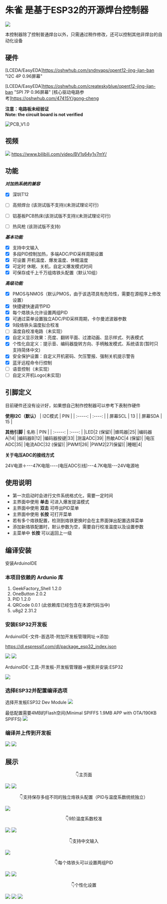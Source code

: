 # 朱雀 是基于ESP32的开源焊台控制器

![](img/Logo.png)

本控制器除了控制普通焊台以外，只需通过稍作修改，还可以控制其他非焊台的自动化设备

## 硬件
[LCEDA/EasyEDA]https://oshwhub.com/sndnvaps/opent12-jing-jian-ban "I2C 4P 0.96屏幕"

[LCEDA/EasyEDA]https://oshwhub.com/createskyblue/opent12-jing-jian-ban  "SPI 7P 0.96屏幕"
[核心驱动电路参考]https://oshwhub.com/47415Y/gong-cheng

**注意：电路板未经验证**  
**Note: the circuit board is not verified**

![PCB_V1.0](img/readme/Pcb_V1.0.png)

## 视频
![](img/OLED_ScreenshotInit/爆发.png)
https://www.bilibili.com/video/BV1s64y1v7mY/

## 功能

***对加热系统的兼容***

- [x] 深圳T12
- [ ] 高频焊台     (该测试版不支持)(未测试理论可行)
- [ ] 铝基板PCB热床(该测试版不支持)(未测试理论可行)
- [ ] 热风枪       (该测试版不支持)


***基本功能***

- [x] 支持中文输入
- [x] 多段PID控制加热，多端ADC/PID采样周期设置
- [x] 可设置 开机温度、爆发温度、休眠温度
- [x] 可定时 休眠、关机，自定义爆发模式时间
- [x] 可保存成千上千万组烙铁头配置（默认10组）

***高级功能***

- [x] PMOS与NMOS（默认PMOS，由于该选项具有危险性，需要在源程序上修改设置）
- [x] 快捷键快速调节PID
- [x] 每个烙铁头允许设置两组PID
- [x] 可通过菜单设置独立ADC/PID采样周期，卡尔曼滤波器参数
- [x] 9段烙铁头温度拟合校准
- [ ] 温度自校准电路（未实现）
- [x] 自定义显示效果：亮度、翻转平面、过渡动画、显示样式、列表模式
- [x] 个性化自定义：提示音、编码器旋转方向、手柄触发模式、系统语言(暂时只支持简体中文)
- [x] 安全保护设置：自定义开机密码、欠压警报、强制关机提示警告
- [x] 蓝牙远程命令行控制
- [ ] 语音控制（未实现）
- [ ] 自定义开机Logo(未实现)

## 引脚定义
目前硬件还没有设计好，如果想自己制作控制器可以参考下表制作硬件

**使用I2C（默认）**
| I2C模式 | PIN |
| :-----: | :----: |
| 屏幕SCL | 13 |
| 屏幕SDA | 15 |


**其他引脚**
| 名称 | PIN |
| :-----: | :----: |
|LED|2 (保留)|
|蜂鸣器|25|
|编码器A|14|
|编码器B|12|
|编码器按键|33|
|测温ADC|39|
|热敏ADC|4 (保留)|
|电压ADC|35|
|电流ADC|32 (保留)|
|PWM1|26|
|PWM2|27(保留)|
|睡眠|4|

**关于电压ADC的接线方式**

24V电源＋---47K电阻----(电压ADC引线)---4.7K电阻---24V电源地

## 使用说明

- 第一次启动时会进行文件系统格式化，需要一定时间
- 主界面中使用 **单击** 可进入爆发提温模式
- 主界面中使用 **双击** 可呼出PID菜单
- 主界面中使用 **长按** 可打开菜单
- 若有多个烙铁配置，检测到烙铁更换时会在主界面弹出配置选择菜单
- 添加新烙铁配置时，默认参数为空，需要自行校准温度以及设置参数
- 主菜单中 **长按** 可以返回上一级

## 编译安装
安装ArduinoIDE

### 本项目依赖的 Ardunio 库
  1. GeekFactory_Shell 1.2.0
  2. OneButton 2.0.2
  3. PID 1.2.0
  4. QRCode 0.0.1 (此依赖库已经包含在本源代码当中)
  5. u8g2  2.31.2

### 安装ESP32开发板
ArduinoIDE-文件-首选项-附加开发板管理网址->添加:

https://dl.espressif.com/dl/package_esp32_index.json

![](img/readme/ArduinoIDE_1.jpg)
![](img/readme/ArduinoIDE_2.jpg)

ArduinoIDE-工具-开发板-开发板管理器->搜索并安装:ESP32

![](img/readme/ArduinoIDE_3.jpg)

### 选择ESP32并配置编译选项

选择开发板ESP32 Dev Module
![](img/readme/ArduinoIDE_4.jpg)

最低配置需要4MB的Flash空间(Minimal SPIFFS 1.9MB APP with OTA/190KB SPIFFS)
![](img/readme/Esp32_IDE_Set.jpg)

### 编译并上传到开发板

![](img/readme/ArduinoIDE_5.jpg)
![](img/readme/ArduinoIDE_6.jpg)

## 展示
<center>👇主页面</center>

![](img/OLED_ScreenshotInit/加热.png)
![](img/OLED_ScreenshotInit/错误.png)

<center>👇支持保存多组不同的独立烙铁头配置（PID与温度系数统统独立）</center>

![](img/OLED_ScreenshotInit/配置列表.png)

<center>👇9阶温度系数校准</center>

![](img/OLED_ScreenshotInit/温度系数.png)
![](img/OLED_ScreenshotInit/校准页面.png)

<center>👇支持中文输入</center>

![](img/OLED_ScreenshotInit/重命名.png)

<center>👇每个烙铁头可以设置两组PID</center>

![](img/OLED_ScreenshotInit/PID.png)
![](img/OLED_ScreenshotInit/修改PID.png)

<center>👇个性化设置</center>

![](img/OLED_ScreenshotInit/温度场景.png)
![](img/OLED_ScreenshotInit/翻转屏幕.png)
![](img/OLED_ScreenshotInit/密码输入.png)